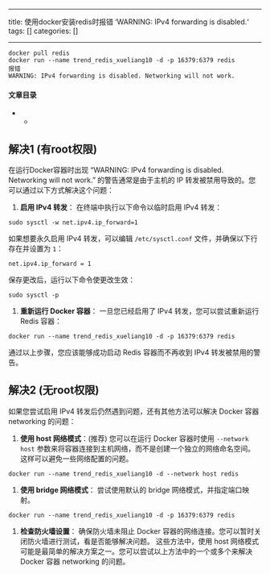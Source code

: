 
--- 
title:  使用docker安装redis时报错 ‘WARNING: IPv4 forwarding is disabled.‘ 
tags: []
categories: [] 

---
```
docker pull redis
docker run --name trend_redis_xueliang10 -d -p 16379:6379 redis
报错
WARNING: IPv4 forwarding is disabled. Networking will not work.

```



#### 文章目录
- - 


## 解决1 (有root权限)

在运行Docker容器时出现 “WARNING: IPv4 forwarding is disabled. Networking will not work.” 的警告通常是由于主机的 IP 转发被禁用导致的。您可以通过以下方式解决这个问题：
1. **启用 IPv4 转发**： 在终端中执行以下命令以临时启用 IPv4 转发：
```
sudo sysctl -w net.ipv4.ip_forward=1

```

如果想要永久启用 IPv4 转发，可以编辑 `/etc/sysctl.conf` 文件，并确保以下行存在并设置为 `1`：

```
net.ipv4.ip_forward = 1

```

保存更改后，运行以下命令使更改生效：

```
sudo sysctl -p

```
1. **重新运行 Docker 容器**： 一旦您已经启用了 IPv4 转发，您可以尝试重新运行 Redis 容器：
```
docker run --name trend_redis_xueliang10 -d -p 16379:6379 redis

```

通过以上步骤，您应该能够成功启动 Redis 容器而不再收到 IPv4 转发被禁用的警告。

## 解决2 (无root权限)

如果您尝试启用 IPv4 转发后仍然遇到问题，还有其他方法可以解决 Docker 容器 networking 的问题：
1. **使用 host 网络模式**：(推荐) 您可以在运行 Docker 容器时使用 `--network host` 参数来将容器连接到主机网络，而不是创建一个独立的网络命名空间。这样可以避免一些网络配置的问题。
```
docker run --name trend_redis_xueliang10 -d --network host redis

```
1. **使用 bridge 网络模式**： 尝试使用默认的 bridge 网络模式，并指定端口映射。
```
docker run --name trend_redis_xueliang10 -d -p 16379:6379 redis

```
1. **检查防火墙设置**： 确保防火墙未阻止 Docker 容器的网络连接。您可以暂时关闭防火墙进行测试，看是否能够解决问题。
这些方法中，使用 host 网络模式可能是最简单的解决方案之一。您可以尝试以上方法中的一个或多个来解决 Docker 容器 networking 的问题。

